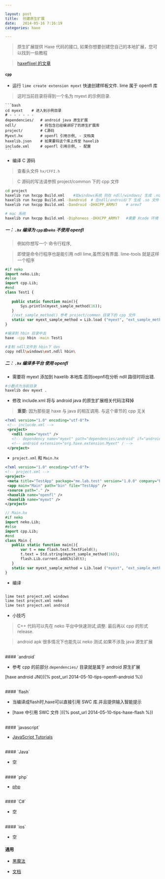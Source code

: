 ```yaml
---

layout: post
title:  创建原生扩展
date:   2014-05-16 7:16:19
categories: haxe

---
```


 > 原生扩展提供 Haxe 代码的接口, 如果你想要创建您自己的本地扩展，您可以找到一些教程

 > [haxeflixel 的文章](http://haxeflixel.com/documentation/native-extensions/)





<!-- more -->

#### `cpp`

 * 运行 `lime create extension myext` 快速创建样板文件. lime 属于 openfl 库

 > 这时当前目录将得到一个名为 myext 的示例目录.

	```bash
	cd myext	# 进入到示例目录
	# - - - - - -
	dependencies/	# android java 原生扩展
	ndll/			# 将包含已经编译好了的原生扩展库 
	project/		# C源码
	Myext.hx		# openfl 引用示例, - 文档类
	haxelib.json	# 如果要将这个库上传至 haxelib 
	include.xml		# openfl 引用示例, - 配置
	```

 * 编译 C 源码

 > 查看头文件 `hx/CFFI.h`

 > C 源码的写法请参照 project/common 下的 cpp 文件

 ```bash
 cd project
 haxelib run hxcpp Build.xml	#如windows系统 则在 ndll/windows/ 生成 .ndll 文件	
 haxelib run hxcpp Build.xml -Dandroid	# 在ndll/android/下 生成 .so 文件
 haxelib run hxcpp Build.xml -Dandroid -DHXCPP_ARMV7	# armv7 

 # mac 系统
 haxelib run hxcpp Build.xml -Diphoneos -DHXCPP_ARMV7	#需要 Xcode 环境
 ```
 
##### 一： `.hx` 编译为 `cpp或neko` __不使用 openfl__

 > 例如你想写一个 命令行程序, 

 > 即使是命令行程序也是能引用 ndll lime,虽然没有界面. lime-tools 就是这样一个程序
 
 ```haxe
 #if neko
 import neko.Lib;
 #else
 import cpp.Lib;
 #end
 class Test1 {
	
	public static function main(){
		Sys.println(myext_sample_method(16));
	}
	//ext_sample_method() 参考 project/common 目录下的 cpp 文件
	static var myext_sample_method = Lib.load ("myext", "ext_sample_method", 1);
 }
 ```

 ```bash
 #编译到 hbin 目录中去
 haxe -cpp hbin -main Test1

 #复制 ndll文件到 hbin下 dos
 copy ndll\windows\ext.ndll hbin\
 ```
 
##### 二： `.hx` 编译多平台 __使用 openfl__

 * 需要将 myext 添加到 haxelib 本地库.否则oepnfl在分析 ndll 路径时将出错.
 
 ```bash
 #小数点为当前目录
 haxelib dev myext .
 ``` 
 
 * 修改 include.xml 将与 android java 的原生扩展相关代码注释掉

 > __重要:__ 因为那些是 haxe 与 java 的相互调用. 与这个章节的 cpp 无关

 ```xml
 <?xml version="1.0" encoding="utf-8"?>
  <!-- inclucde.xml -->
  <project>
	<ndll name="myext" />
	<!-- dependency name="myext" path="dependencies/android" if="android" / -->
	<!-- android extension="org.haxe.extension.Myext" / -->
  </project>
 ```

 * `project.xml` 和 `Main.hx`
 
 ```xml
 <?xml version="1.0" encoding="utf-8"?>
 <!-- project.xml -->
 <project>
  <meta title="TestApp" package="me.lab.test" version="1.0.0" company="R.U.N" />
  <app main="Main" path="bin" file="TestApp" />
  <source path="." />
  <haxelib name="openfl" />
  <haxelib name="myext" />
 </project>
 ```
 
 ```haxe
 // Main.hx
 #if neko
 import neko.Lib;
 #else
 import cpp.Lib;
 #end
 class Main {	
	public static function main(){	
		var t = new flash.text.TextField();
		t.text = Std.string(myext_sample_method(16));
		flash.Lib.current.addChild(t);
	}
	static var myext_sample_method = Lib.load ("myext", "ext_sample_method", 1);
 }
 ```

 * 编译

 ```bash

 lime test project.xml windows
 lime test project.xml neko
 lime test project.xml android
 ```

 * 小技巧

 > C++ 代码可以先在 neko 平台中快速测试,调整. 最后再以 cpp 的形式 release.

 > android apk 很多情况下也能先以 neko 测试.如果不涉及 java 源生扩展


<br />
#### `android`

 * 参考 cpp 的前部分.`dependencies/` 目录就是属于 android 原生扩展 
 
 [haxe android JNI]({% post_url 2014-05-10-tips-openfl-android %})
 

<br /> 
#### `flash`

 * 当编译成flash时,haxe可以直接引用 SWC 库.并且提供输入智能提示

 * [haxe 中引用 SWC 文件 ]({% post_url 2014-05-10-tips-haxe-flash %})


<br />
#### `javascript`

 * [JavaScript Tutorials](http://old.haxe.org/doc/js)


<br />
#### `Java`

 * 空


<br />
#### `php`

 * [php ](http://old.haxe.org/doc/php/extern_libraries)


<br />
#### `C#`

 * 空


<br />
#### `ios`
 
 * 空

#### 通用

 * [黑魔法](http://old.haxe.org/doc/advanced/magic)

 * [文档](http://old.haxe.org/doc)
 
<br />
<br />